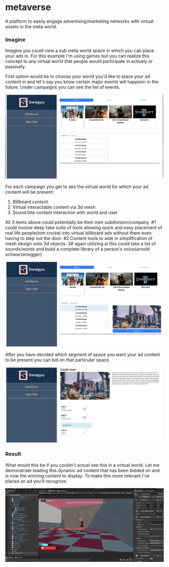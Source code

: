 # metaverse

A platform to easily engage advertising/marketing networks with virtual assets in the meta world.

### Imagine

Imagine you could view a sub meta world space in which you can place your ads in. For this example I'm using games but you can realize this concept to any virtual world that people would participate in actively or passively.

First option would be to choose your world you'd like to place your ad content in and let's say you know certain major events will happenn in the future.  Under campaigns you can see the list of events.

![alt text](https://github.com/mhuon/metaverse/blob/main/images/ss1.png?raw=true)

For each campaign you get to see the virtual world for which your ad content will be present:

1. Billboard content
2. Virtual interactable content via 3d mesh
3. Sound bite content interaction with world and user

All 3 items above could potentially be their own subdivision/company. #1 could involve deep fake suite of tools allowing quick and easy placement of real life people(tom cruise) into virtual billboard ads without them even having to step out the door. #2 Content tools to aide in simplification of mesh design onto 3d objects. 3# again utilizing ai this could take a list of sounds/words and build a complete library of a person's voice(arnold schwarzenegger)

![alt text](https://github.com/mhuon/metaverse/blob/main/images/ss2.png?raw=true)

After you have decided which segment of space you want your ad content to be present you can bid on that particular space.

![alt text](https://github.com/mhuon/metaverse/blob/main/images/ss3.png?raw=true)

### Result

What would this be if you couldn't actual see this in a virtual world. Let me demonstrate loading this dynamic ad content that has been bidded on and is now the winning content to display:  To make this more relevant I've placed an ad you'll recognize.


[![Watch the video](https://github.com/mhuon/metaverse/blob/main/images/ss4.png?raw=true)](https://github.com/mhuon/metaverse/blob/main/images/mov.mp4)

